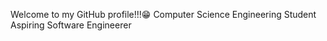 Welcome to my GitHub profile!!!😁
  Computer Science Engineering Student
  Aspiring Software Engineerer
  
